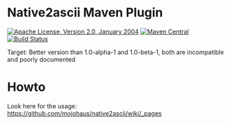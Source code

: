 # Native2ascii Maven Plugin

[![Apache License, Version 2.0, January 2004](https://img.shields.io/github/license/mojohaus/native2ascii.svg?label=License)](http://www.apache.org/licenses/)
[![Maven Central](https://img.shields.io/maven-central/v/org.codehaus.mojo/native2ascii-maven-plugin.svg?label=Maven%20Central)](http://search.maven.org/#search%7Cgav%7C1%7Cg%3A%22org.codehaus.mojo%22%20AND%20a%3A%22native2ascii-maven-plugin%22)
[![Build Status](https://travis-ci.org/mojohaus/native2ascii-maven-plugin.svg?branch=master)](https://travis-ci.org/mojohaus/native2ascii-maven-plugin)

Target: Better version than 1.0-alpha-1 and 1.0-beta-1, both are incompatible and poorly documented

# Howto

Look here for the usage: https://github.com/mojohaus/native2ascii/wiki/_pages
